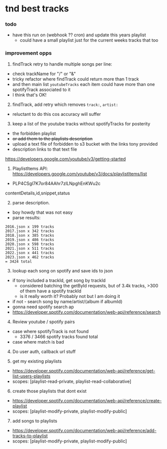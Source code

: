# tnd best tracks

### todo
- have this run on (webhook ?? cron) and update this years playlist
  - could have a small playlist just for the current weeks tracks that too

### improvement opps
1. findTrack retry to handle multiple songs per line:
  - check trackName for "/" or "&"
  - tricky refactor where findTrack could return more than 1 track
  - and then main list `youtubeTracks` each item could have more than one spotifyTrack associated to it
  - I think that's OK!
2. findTrack, add retry which removes `track:`, `artist:`
  - reluctant to do this cos accuracy will suffer
3. keep a list of the youtube tracks without spotifyTracks for posterity
  - the forbidden playlist
  - ~~or add them to the playlists description~~
  - upload a text file of forbidden to s3 bucket with the links tony provided
  - description links to that text file

https://developers.google.com/youtube/v3/getting-started

1. PlaylistItems API: https://developers.google.com/youtube/v3/docs/playlistItems/list
  - PLP4CSgl7K7or84AAhr7zlLNpghEnKWu2c

contentDetails,id,snippet,status

2. parse description.
  - boy howdy that was not easy
  - parse results:
```
2016.json x 199 tracks
2017.json x 342 tracks
2018.json x 385 tracks
2019.json x 486 tracks
2020.json x 598 tracks
2021.json x 511 tracks
2022.json x 441 tracks
2023.json x 462 tracks
= 3424 total
```

3. lookup each song on spotify and save ids to json
  - if tony included a trackId, get song by trackId
    - considered batching the getById requests, but of 3.4k tracks, >300 of them have a spotify trackId
    - is it really worth it? Probably not but I am doing it
  - if not - search song by name/artist/(album if albumId)
  - gonna need spotify search ap
  - https://developer.spotify.com/documentation/web-api/reference/search

4. Review youtube / spotify pairs
  - case where spotifyTrack is not found
    - 3376 / 3466 spotify tracks found total
  - case where match is bad

4. Do user auth, callback url stuff

5. get my existing playlists
  - https://developer.spotify.com/documentation/web-api/reference/get-list-users-playlists
  - scopes: [playlist-read-private, playlist-read-collaborative]

6. create those playlists that dont exist
  - https://developer.spotify.com/documentation/web-api/reference/create-playlist
  - scopes: [playlist-modify-private, playlist-modify-public]

7. add songs to playlists
  - https://developer.spotify.com/documentation/web-api/reference/add-tracks-to-playlist
  - scopes: [playlist-modify-private, playlist-modify-public]